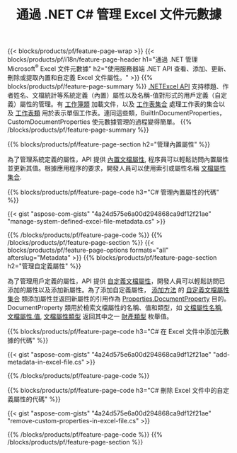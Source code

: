 ﻿---
title: 通過 .NET C# 管理 Excel 文件元數據
url: /zh-hant/net/metadata/
description: 只需幾行 C# 代碼即可查看、添加、編輯、刪除或提取 Excel 文件元數據
---
{{< blocks/products/pf/feature-page-wrap >}}
{{< blocks/products/pf/i18n/feature-page-header h1="通過 .NET 管理 Microsoft<sup>&reg;</sup> Excel 文件元數據" h2="使用服務器端 .NET API 查看、添加、更新、刪除或提取內置和自定義 Excel 文件屬性。" >}}
{{% blocks/products/pf/feature-page-summary %}}
[.NETExcel API](/cells/net/) 支持標題、作者姓名、文檔統計等系統定義（內置）屬性以及名稱-值對形式的用戶定義（自定義）屬性的管理。有 [工作簿類](https://apireference.aspose.com/cells/net/aspose.cells/workbook) 加載文件，以及 [工作表集合](https://apireference.aspose.com/cells/net/aspose.cells/worksheetcollection) 處理工作表的集合以及 [工作表類](https://apireference.aspose.com/cells/net/aspose.cells/worksheet) 用於表示單個工作表。連同這些類，BuiltInDocumentProperties，CustomDocumentProperties 使元數據管理的過程變得簡單。 
{{% /blocks/products/pf/feature-page-summary %}}

{{% blocks/products/pf/feature-page-section h2="管理內置屬性" %}}

為了管理系統定義的屬性，API 提供 [內置文檔屬性](https://apireference.aspose.com/cells/net/aspose.cells/workbook/properties/builtindocumentproperties), 程序員可以輕鬆訪問內置屬性並更新其值。根據應用程序的要求，開發人員可以使用索引或屬性名稱 [文檔屬性集合](https://apireference.aspose.com/cells/net/aspose.cells.properties/documentpropertycollection). 

{{% blocks/products/pf/feature-page-code h3="C# 管理內置屬性的代碼" %}}

{{< gist "aspose-com-gists" "4a24d575e6a00d294868ca9df12f21ae" "manage-system-defined-excel-file-metadata.cs" >}}

{{% /blocks/products/pf/feature-page-code %}}
{{% /blocks/products/pf/feature-page-section %}}
{{< blocks/products/pf/feature-page-options formats="all" afterslug="Metadata" >}}
{{% blocks/products/pf/feature-page-section h2="管理自定義屬性" %}}

為了管理用戶定義的屬性，API 提供 [自定義文檔屬性](https://apireference.aspose.com/cells/net/aspose.cells/workbook/properties/customdocumentproperties)，開發人員可以輕鬆訪問已添加的屬性以及添加新屬性。為了添加自定義屬性， [添加方法](https://apireference.aspose.com/cells/net/aspose.cells.properties/customdocumentpropertycollection/methods/add/index) 的 [自定義文檔屬性集合](https://apireference.aspose.com/cells/net/aspose.cells.properties/customdocumentpropertycollection) 類添加屬性並返回新屬性的引用作為 [Properties.DocumentProperty](https://apireference.aspose.com/cells/net/aspose.cells.properties/documentproperty) 目的。 DocumentProperty 類用於檢索文檔屬性的名稱、值和類型，如 [文檔屬性名稱](https://apireference.aspose.com/cells/net/aspose.cells.properties/documentproperty/properties/name), [文檔屬性.值](https://apireference.aspose.com/cells/net/aspose.cells.properties/documentproperty/properties/value),  [文檔屬性類型](https://apireference.aspose.com/cells/net/aspose.cells.properties/documentproperty/properties/type) 返回其中之一 [財產類型](https://apireference.aspose.com/cells/net/aspose.cells.properties/propertytype) 枚舉值。 
 
{{% blocks/products/pf/feature-page-code h3="C# 在 Excel 文件中添加元數據的代碼" %}}

{{< gist "aspose-com-gists" "4a24d575e6a00d294868ca9df12f21ae" "add-metadata-in-excel-file.cs" >}}

{{% /blocks/products/pf/feature-page-code %}}


{{% blocks/products/pf/feature-page-code h3="C# 刪除 Excel 文件中的自定義屬性的代碼" %}}

{{< gist "aspose-com-gists" "4a24d575e6a00d294868ca9df12f21ae" "remove-custom-properties-in-excel-file.cs" >}}

{{% /blocks/products/pf/feature-page-code %}}
{{% /blocks/products/pf/feature-page-section %}}
